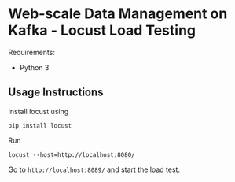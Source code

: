 # Web-scale Data Management on Kafka - Locust Load Testing

Requirements:
* Python 3

## Usage Instructions
Install locust using 
```
pip install locust
```

Run
```
locust --host=http://localhost:8080/
```

Go to `http://localhost:8089/` and start the load test.
